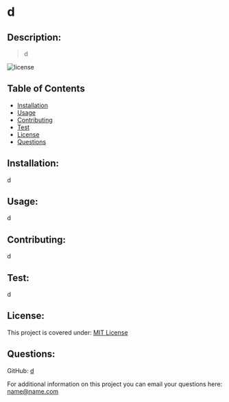 
# d

## Description: 
> d

![license](https://img.shields.io/badge/license-MIT-blue.svg)

## Table of Contents
* [Installation](#Installation)
* [Usage](#Usage)
* [Contributing](#Contributing)
* [Test](#Test)
* [License](#License)
* [Questions](#Questions)



## Installation:
d

## Usage:
d

## Contributing:
d

## Test:
d


## License:
This project is covered under: 
 [MIT License](https://en.wikipedia.org/wiki/MIT_License)
  

## Questions:
GitHub: [d](https://github.com/d) 

For additional information on this project you can email your questions here: <name@name.com>  


